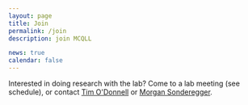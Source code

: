 ```yaml
---
layout: page
title: Join
permalink: /join
description: join MCQLL

news: true
calendar: false
---
```


Interested in doing research with the lab? Come to a lab meeting (see schedule), or contact [Tim O'Donnell](people/odonnell.timothy) or [Morgan Sonderegger](people/sonderegger.morgan).

